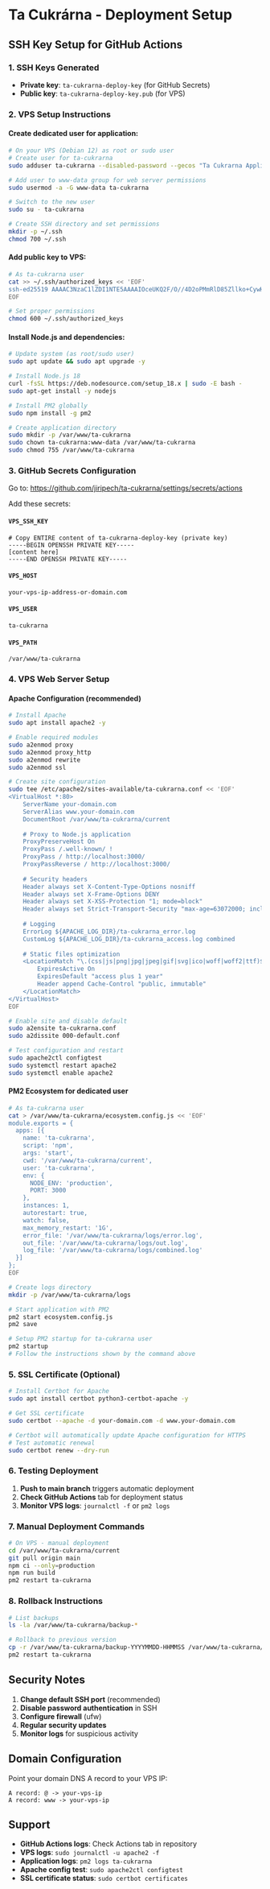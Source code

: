 # Ta Cukrárna - Deployment Setup

## SSH Key Setup for GitHub Actions

### 1. SSH Keys Generated
- **Private key**: `ta-cukrarna-deploy-key` (for GitHub Secrets)
- **Public key**: `ta-cukrarna-deploy-key.pub` (for VPS)

### 2. VPS Setup Instructions

#### Create dedicated user for application:
```bash
# On your VPS (Debian 12) as root or sudo user
# Create user for ta-cukrarna
sudo adduser ta-cukrarna --disabled-password --gecos "Ta Cukrarna Application User"

# Add user to www-data group for web server permissions
sudo usermod -a -G www-data ta-cukrarna

# Switch to the new user
sudo su - ta-cukrarna

# Create SSH directory and set permissions
mkdir -p ~/.ssh
chmod 700 ~/.ssh
```

#### Add public key to VPS:
```bash
# As ta-cukrarna user
cat >> ~/.ssh/authorized_keys << 'EOF'
ssh-ed25519 AAAAC3NzaC1lZDI1NTE5AAAAIOceUKQ2F/O//4D2oPMmRlD85Zllko+CywHTPDjxhW46 ta-cukrarna-github-actions
EOF

# Set proper permissions
chmod 600 ~/.ssh/authorized_keys
```

#### Install Node.js and dependencies:
```bash
# Update system (as root/sudo user)
sudo apt update && sudo apt upgrade -y

# Install Node.js 18
curl -fsSL https://deb.nodesource.com/setup_18.x | sudo -E bash -
sudo apt-get install -y nodejs

# Install PM2 globally
sudo npm install -g pm2

# Create application directory
sudo mkdir -p /var/www/ta-cukrarna
sudo chown ta-cukrarna:www-data /var/www/ta-cukrarna
sudo chmod 755 /var/www/ta-cukrarna
```

### 3. GitHub Secrets Configuration

Go to: https://github.com/jiripech/ta-cukrarna/settings/secrets/actions

Add these secrets:

#### `VPS_SSH_KEY`
```
# Copy ENTIRE content of ta-cukrarna-deploy-key (private key)
-----BEGIN OPENSSH PRIVATE KEY-----
[content here]
-----END OPENSSH PRIVATE KEY-----
```

#### `VPS_HOST`
```
your-vps-ip-address-or-domain.com
```

#### `VPS_USER`
```
ta-cukrarna
```

#### `VPS_PATH`
```
/var/www/ta-cukrarna
```

### 4. VPS Web Server Setup

#### Apache Configuration (recommended)
```bash
# Install Apache
sudo apt install apache2 -y

# Enable required modules
sudo a2enmod proxy
sudo a2enmod proxy_http
sudo a2enmod rewrite
sudo a2enmod ssl

# Create site configuration
sudo tee /etc/apache2/sites-available/ta-cukrarna.conf << 'EOF'
<VirtualHost *:80>
    ServerName your-domain.com
    ServerAlias www.your-domain.com
    DocumentRoot /var/www/ta-cukrarna/current
    
    # Proxy to Node.js application
    ProxyPreserveHost On
    ProxyPass /.well-known/ !
    ProxyPass / http://localhost:3000/
    ProxyPassReverse / http://localhost:3000/
    
    # Security headers
    Header always set X-Content-Type-Options nosniff
    Header always set X-Frame-Options DENY
    Header always set X-XSS-Protection "1; mode=block"
    Header always set Strict-Transport-Security "max-age=63072000; includeSubDomains; preload"
    
    # Logging
    ErrorLog ${APACHE_LOG_DIR}/ta-cukrarna_error.log
    CustomLog ${APACHE_LOG_DIR}/ta-cukrarna_access.log combined
    
    # Static files optimization
    <LocationMatch "\.(css|js|png|jpg|jpeg|gif|svg|ico|woff|woff2|ttf)$">
        ExpiresActive On
        ExpiresDefault "access plus 1 year"
        Header append Cache-Control "public, immutable"
    </LocationMatch>
</VirtualHost>
EOF

# Enable site and disable default
sudo a2ensite ta-cukrarna.conf
sudo a2dissite 000-default.conf

# Test configuration and restart
sudo apache2ctl configtest
sudo systemctl restart apache2
sudo systemctl enable apache2
```

#### PM2 Ecosystem for dedicated user
```bash
# As ta-cukrarna user
cat > /var/www/ta-cukrarna/ecosystem.config.js << 'EOF'
module.exports = {
  apps: [{
    name: 'ta-cukrarna',
    script: 'npm',
    args: 'start',
    cwd: '/var/www/ta-cukrarna/current',
    user: 'ta-cukrarna',
    env: {
      NODE_ENV: 'production',
      PORT: 3000
    },
    instances: 1,
    autorestart: true,
    watch: false,
    max_memory_restart: '1G',
    error_file: '/var/www/ta-cukrarna/logs/error.log',
    out_file: '/var/www/ta-cukrarna/logs/out.log',
    log_file: '/var/www/ta-cukrarna/logs/combined.log'
  }]
};
EOF

# Create logs directory
mkdir -p /var/www/ta-cukrarna/logs

# Start application with PM2
pm2 start ecosystem.config.js
pm2 save

# Setup PM2 startup for ta-cukrarna user
pm2 startup
# Follow the instructions shown by the command above
```

### 5. SSL Certificate (Optional)
```bash
# Install Certbot for Apache
sudo apt install certbot python3-certbot-apache -y

# Get SSL certificate
sudo certbot --apache -d your-domain.com -d www.your-domain.com

# Certbot will automatically update Apache configuration for HTTPS
# Test automatic renewal
sudo certbot renew --dry-run
```

### 6. Testing Deployment

1. **Push to main branch** triggers automatic deployment
2. **Check GitHub Actions** tab for deployment status
3. **Monitor VPS logs**: `journalctl -f` or `pm2 logs`

### 7. Manual Deployment Commands

```bash
# On VPS - manual deployment
cd /var/www/ta-cukrarna/current
git pull origin main
npm ci --only=production
npm run build
pm2 restart ta-cukrarna
```

### 8. Rollback Instructions

```bash
# List backups
ls -la /var/www/ta-cukrarna/backup-*

# Rollback to previous version
cp -r /var/www/ta-cukrarna/backup-YYYYMMDD-HHMMSS /var/www/ta-cukrarna/current
pm2 restart ta-cukrarna
```

## Security Notes

1. **Change default SSH port** (recommended)
2. **Disable password authentication** in SSH
3. **Configure firewall** (ufw)
4. **Regular security updates**
5. **Monitor logs** for suspicious activity

## Domain Configuration

Point your domain DNS A record to your VPS IP:
```
A record: @ -> your-vps-ip
A record: www -> your-vps-ip
```

## Support

- **GitHub Actions logs**: Check Actions tab in repository
- **VPS logs**: `sudo journalctl -u apache2 -f`
- **Application logs**: `pm2 logs ta-cukrarna`
- **Apache config test**: `sudo apache2ctl configtest`
- **SSL certificate status**: `sudo certbot certificates`